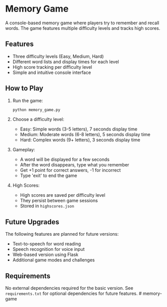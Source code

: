 # Memory Game

A console-based memory game where players try to remember and recall words. The game features multiple difficulty levels and tracks high scores.

## Features

- Three difficulty levels (Easy, Medium, Hard)
- Different word lists and display times for each level
- High score tracking per difficulty level
- Simple and intuitive console interface

## How to Play

1. Run the game:
   ```bash
   python memory_game.py
   ```

2. Choose a difficulty level:
   - Easy: Simple words (3-5 letters), 7 seconds display time
   - Medium: Moderate words (6-8 letters), 5 seconds display time
   - Hard: Complex words (9+ letters), 3 seconds display time

3. Gameplay:
   - A word will be displayed for a few seconds
   - After the word disappears, type what you remember
   - Get +1 point for correct answers, -1 for incorrect
   - Type 'exit' to end the game

4. High Scores:
   - High scores are saved per difficulty level
   - They persist between game sessions
   - Stored in `highscores.json`

## Future Upgrades

The following features are planned for future versions:
- Text-to-speech for word reading
- Speech recognition for voice input
- Web-based version using Flask
- Additional game modes and challenges

## Requirements

No external dependencies required for the basic version. See `requirements.txt` for optional dependencies for future features. #   m e m o r y - g a m e  
 